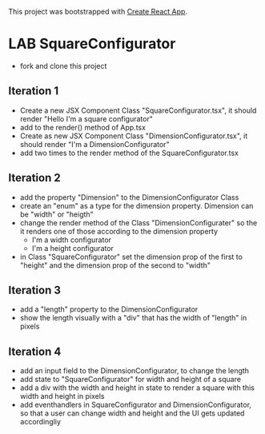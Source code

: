 This project was bootstrapped with [Create React App](https://github.com/facebook/create-react-app).

# LAB SquareConfigurator
 - fork and clone this project

## Iteration 1
- Create a new JSX Component Class "SquareConfigurator.tsx", it should render "Hello I'm a square configurator"
- add <SquareConfigurator /> to the render() method of App.tsx
- Create as new JSX Component Class "DimensionConfigurator.tsx", it should render "I'm a DimensionConfigurator"
- add two times <DimensionConfigurator/> to the render method of the SquareConfigurator.tsx

## Iteration 2
- add the property "Dimension" to the DimensionConfigurator Class
- create an "enum" as a type for the dimension property. Dimension can be "width" or "heigth"
- change the render method of the Class "DimensionConfigurater" so the it renders one of those according to the dimension property
  - I'm a width configurator
  - I'm a height configurator
- in Class "SquareConfigurator" set the dimension prop of the first to "height" and the dimension prop of the second to "width"

## Iteration 3
- add a "length" property to the DimensionConfigurator
- show the length visually with a "div" that has the width of "length" in pixels

## Iteration 4
- add an input field to the DimensionConfigurator, to change the length
- add state to "SquareConfigurator" for width and height of a square
- add a div with the width and height in state to render a square with this width and height in pixels
- add eventhandlers in SquareConfigurator and DimensionConfigurator, so that a user can change width and height and the UI gets updated accordingliy
